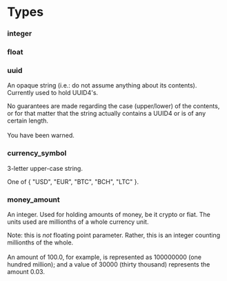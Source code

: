 # Types #

### integer ###

### float ###

### uuid ###

An opaque string (i.e.: do not assume anything about its contents). Currently used to hold UUID4's.

<aside class="warning">
No guarantees are made regarding the case (upper/lower) of the contents, or for that matter that the string actually contains a UUID4 or is of any certain length.<br/>
<br/>
You have been warned.
</aside>

### currency_symbol ###

3-letter upper-case string.

One of { "USD", "EUR", "BTC", "BCH", "LTC" }.

### money_amount ###

An integer. Used for holding amounts of money, be it crypto or fiat. The units used are millionths of a whole currency unit.

<aside class="notice">
Note: this is <i>not</i> floating point parameter. Rather, this is an integer counting millionths of the whole.<br>
<br>
An amount of 100.0, for example, is represented as 100000000 (one hundred million); and a value of 30000 (thirty thousand) represents the amount 0.03.
</aside>
